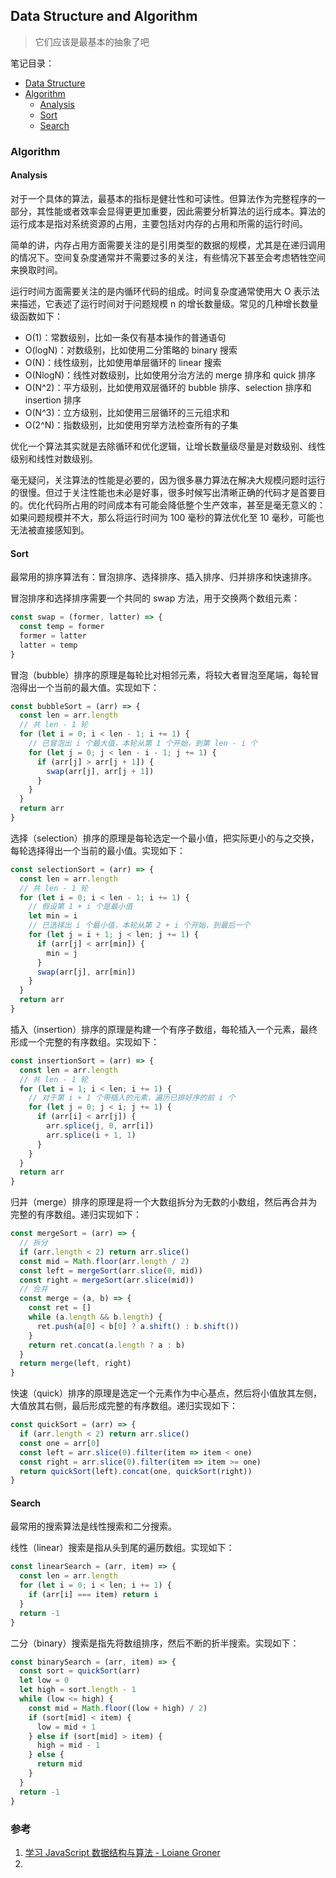## Data Structure and Algorithm
> 它们应该是最基本的抽象了吧

笔记目录：

- [Data Structure](#data-structure)
- [Algorithm](#algorithm)
  - [Analysis](#analysis)
  - [Sort](#sort)
  - [Search](#search)

### Algorithm

#### Analysis

对于一个具体的算法，最基本的指标是健壮性和可读性。但算法作为完整程序的一部分，其性能或者效率会显得更更加重要，因此需要分析算法的运行成本。算法的运行成本是指对系统资源的占用，主要包括对内存的占用和所需的运行时间。

简单的讲，内存占用方面需要关注的是引用类型的数据的规模，尤其是在递归调用的情况下。空间复杂度通常并不需要过多的关注，有些情况下甚至会考虑牺牲空间来换取时间。

运行时间方面需要关注的是内循环代码的组成。时间复杂度通常使用大 O 表示法来描述，它表述了运行时间对于问题规模 n 的增长数量级。常见的几种增长数量级函数如下：

- O(1)：常数级别，比如一条仅有基本操作的普通语句
- O(logN)：对数级别，比如使用二分策略的 binary 搜索
- O(N)：线性级别，比如使用单层循环的 linear 搜索
- O(NlogN)：线性对数级别，比如使用分治方法的 merge 排序和 quick 排序
- O(N^2)：平方级别，比如使用双层循环的 bubble 排序、selection 排序和 insertion 排序
- O(N^3)：立方级别，比如使用三层循环的三元组求和
- O(2^N)：指数级别，比如使用穷举方法检查所有的子集

优化一个算法其实就是去除循环和优化逻辑，让增长数量级尽量是对数级别、线性级别和线性对数级别。

毫无疑问，关注算法的性能是必要的，因为很多暴力算法在解决大规模问题时运行的很慢。但过于关注性能也未必是好事，很多时候写出清晰正确的代码才是首要目的。优化代码所占用的时间成本有可能会降低整个生产效率，甚至是毫无意义的：如果问题规模并不大，那么将运行时间为 100 毫秒的算法优化至 10 毫秒，可能也无法被直接感知到。

#### Sort

最常用的排序算法有：冒泡排序、选择排序、插入排序、归并排序和快速排序。

冒泡排序和选择排序需要一个共同的 swap 方法，用于交换两个数组元素：

```javascript
const swap = (former, latter) => {
  const temp = former
  former = latter
  latter = temp
}
```

冒泡（bubble）排序的原理是每轮比对相邻元素，将较大者冒泡至尾端，每轮冒泡得出一个当前的最大值。实现如下：

```javascript
const bubbleSort = (arr) => {
  const len = arr.length
  // 共 len - 1 轮
  for (let i = 0; i < len - 1; i += 1) {
    // 已冒泡出 i 个最大值，本轮从第 1 个开始，到第 len - i 个
    for (let j = 0; j < len - i - 1; j += 1) {
      if (arr[j] > arr[j + 1]) {
        swap(arr[j], arr[j + 1])
      }
    }
  }
  return arr
}
```

选择（selection）排序的原理是每轮选定一个最小值，把实际更小的与之交换，每轮选择得出一个当前的最小值。实现如下：

```javascript
const selectionSort = (arr) => {
  const len = arr.length
  // 共 len - 1 轮
  for (let i = 0; i < len - 1; i += 1) {
    // 假设第 1 + i 个是最小值
    let min = i
    // 已选择出 i 个最小值，本轮从第 2 + i 个开始，到最后一个
    for (let j = i + 1; j < len; j += 1) {
      if (arr[j] < arr[min]) {
        min = j
      }
      swap(arr[j], arr[min])
    }
  }
  return arr
}
```

插入（insertion）排序的原理是构建一个有序子数组，每轮插入一个元素，最终形成一个完整的有序数组。实现如下：

```javascript
const insertionSort = (arr) => {
  const len = arr.length
  // 共 len - 1 轮
  for (let i = 1; i < len; i += 1) {
    // 对于第 i + 1 个带插入的元素，遍历已排好序的前 i 个
    for (let j = 0; j < i; j += 1) {
      if (arr[i] < arr[j]) {
        arr.splice(j, 0, arr[i])
        arr.splice(i + 1, 1)
      }
    }
  }
  return arr
}
```

归并（merge）排序的原理是将一个大数组拆分为无数的小数组，然后再合并为完整的有序数组。递归实现如下：

```javascript
const mergeSort = (arr) => {
  // 拆分
  if (arr.length < 2) return arr.slice()
  const mid = Math.floor(arr.length / 2)
  const left = mergeSort(arr.slice(0, mid))
  const right = mergeSort(arr.slice(mid))
  // 合并
  const merge = (a, b) => {
    const ret = []
    while (a.length && b.length) {
      ret.push(a[0] < b[0] ? a.shift() : b.shift())
    }
    return ret.concat(a.length ? a : b)
  }
  return merge(left, right)
}
```

快速（quick）排序的原理是选定一个元素作为中心基点，然后将小值放其左侧，大值放其右侧，最后形成完整的有序数组。递归实现如下：

```javascript
const quickSort = (arr) => {
  if (arr.length < 2) return arr.slice()
  const one = arr[0]
  const left = arr.slice(0).filter(item => item < one)
  const right = arr.slice(0).filter(item => item >= one)
  return quickSort(left).concat(one, quickSort(right))
}
```

#### Search

最常用的搜索算法是线性搜索和二分搜索。

线性（linear）搜索是指从头到尾的遍历数组。实现如下：

```javascript
const linearSearch = (arr, item) => {
  const len = arr.length
  for (let i = 0; i < len; i += 1) {
    if (arr[i] === item) return i
  }
  return -1
}
```

二分（binary）搜索是指先将数组排序，然后不断的折半搜索。实现如下：

```javascript
const binarySearch = (arr, item) => {
  const sort = quickSort(arr)
  let low = 0
  let high = sort.length - 1
  while (low <= high) {
    const mid = Math.floor((low + high) / 2)
    if (sort[mid] < item) {
      low = mid + 1
    } else if (sort[mid] > item) {
      high = mid - 1
    } else {
      return mid
    }
  }
  return -1
}
```

### 参考

1. [学习 JavaScript 数据结构与算法 - Loiane Groner](https://book.douban.com/subject/26639401/)
2.
